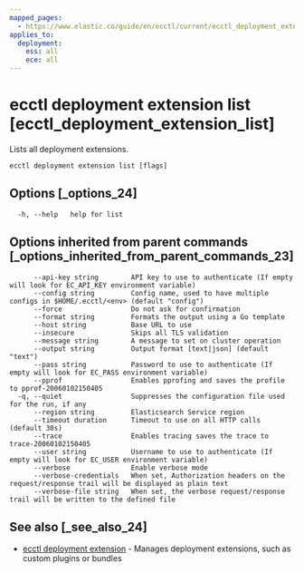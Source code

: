 ```yaml
---
mapped_pages:
  - https://www.elastic.co/guide/en/ecctl/current/ecctl_deployment_extension_list.html
applies_to:
  deployment:
    ess: all
    ece: all
---
```


# ecctl deployment extension list [ecctl_deployment_extension_list]

Lists all deployment extensions.

```
ecctl deployment extension list [flags]
```


## Options [_options_24]

```
  -h, --help   help for list
```


## Options inherited from parent commands [_options_inherited_from_parent_commands_23]

```
      --api-key string        API key to use to authenticate (If empty will look for EC_API_KEY environment variable)
      --config string         Config name, used to have multiple configs in $HOME/.ecctl/<env> (default "config")
      --force                 Do not ask for confirmation
      --format string         Formats the output using a Go template
      --host string           Base URL to use
      --insecure              Skips all TLS validation
      --message string        A message to set on cluster operation
      --output string         Output format [text|json] (default "text")
      --pass string           Password to use to authenticate (If empty will look for EC_PASS environment variable)
      --pprof                 Enables pprofing and saves the profile to pprof-20060102150405
  -q, --quiet                 Suppresses the configuration file used for the run, if any
      --region string         Elasticsearch Service region
      --timeout duration      Timeout to use on all HTTP calls (default 30s)
      --trace                 Enables tracing saves the trace to trace-20060102150405
      --user string           Username to use to authenticate (If empty will look for EC_USER environment variable)
      --verbose               Enable verbose mode
      --verbose-credentials   When set, Authorization headers on the request/response trail will be displayed as plain text
      --verbose-file string   When set, the verbose request/response trail will be written to the defined file
```


## See also [_see_also_24]

* [ecctl deployment extension](/reference/ecctl_deployment_extension.md)	 - Manages deployment extensions, such as custom plugins or bundles

